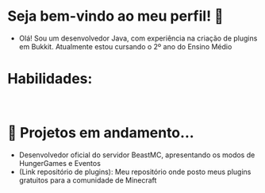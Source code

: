 # **Seja bem-vindo ao meu perfil! 👋**
- Olá! Sou um desenvolvedor Java, com experiência na criação de plugins em Bukkit. Atualmente estou cursando o 2º ano do Ensino Médio
# **Habilidades:**
<img src="https://camo.githubusercontent.com/c8e48bde5f790d37bb96c54c8205ece78c590638bc9acda0548c036fb6f420d5/68747470733a2f2f696d672e736869656c64732e696f2f62616467652f2d4a6176612d7265643f7374796c653d666c61742d737175617265266c6f676f3d4a617661266c6f676f436f6c6f723d7768697465" alt=""> <img src="https://camo.githubusercontent.com/91adcbd88c528c5f95fee8e32fc232df7954a8f4a2da2fc6a60d730a5e77d3f7/68747470733a2f2f696d672e736869656c64732e696f2f62616467652f2d42756b6b69742d3966636630303f7374796c653d666c61742d737175617265266c6f676f3d4a617661266c6f676f436f6c6f723d7768697465" alt="">
# **🚀 Projetos em andamento...**
- Desenvolvedor oficial do servidor BeastMC, apresentando os modos de HungerGames e Eventos
- (Link repositório de plugins): Meu repositório onde posto meus plugins gratuitos para a comunidade de Minecraft
